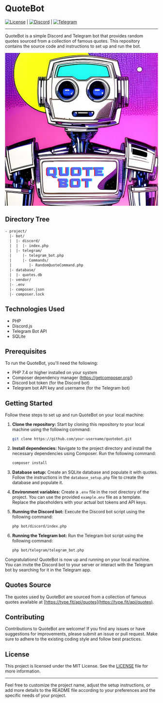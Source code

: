 # QuoteBot

[![License](https://img.shields.io/badge/License-MIT-blue.svg)](https://opensource.org/licenses/MIT) | [![Discord](https://img.shields.io/badge/Discord-Bot-7289DA)](https://discord.com/) | [![Telegram](https://img.shields.io/badge/Telegram-Bot-2CA5E0)](https://telegram.org/)

---

QuoteBot is a simple Discord and Telegram bot that provides random quotes sourced from a collection of famous quotes. This repository contains the source code and instructions to set up and run the bot.

![QuoteBot](quotebot.png)

## Directory Tree

```
- project/
  |- bot/
  |  |- discord/
  |  |  |- index.php
  |  |- telegram/
  |     |- telegram_bot.php
  |     |- Commands/
  |        |- RandomQuoteCommand.php
  |- database/
  |  |- quotes.db
  |- vendor/
  |- .env
  |- composer.json
  |- composer.lock
```

## Technologies Used

- PHP
- Discord.js
- Telegram Bot API
- SQLite

## Prerequisites

To run the QuoteBot, you'll need the following:

- PHP 7.4 or higher installed on your system
- Composer dependency manager (https://getcomposer.org/)
- Discord bot token (for the Discord bot)
- Telegram bot API key and username (for the Telegram bot)

## Getting Started

Follow these steps to set up and run QuoteBot on your local machine:

1. **Clone the repository:** Start by cloning this repository to your local machine using the following command:

   ```bash
   git clone https://github.com/your-username/quotebot.git
   ```

2. **Install dependencies:** Navigate to the project directory and install the necessary dependencies using Composer. Run the following command:

   ```bash
   composer install
   ```

3. **Database setup:** Create an SQLite database and populate it with quotes. Follow the instructions in the `database_setup.php` file to create the database and populate it.

4. **Environment variables:** Create a `.env` file in the root directory of the project. You can use the provided `example.env` file as a template. Replace the placeholders with your actual bot tokens and API keys.

5. **Running the Discord bot:** Execute the Discord bot script using the following command:

   ```bash
   php bot/discord/index.php
   ```

6. **Running the Telegram bot:** Run the Telegram bot script using the following command:

   ```bash
   php bot/telegram/telegram_bot.php
   ```

Congratulations! QuoteBot is now up and running on your local machine. You can invite the Discord bot to your server or interact with the Telegram bot by searching for it in the Telegram app.

## Quotes Source

The quotes used by QuoteBot are sourced from a collection of famous quotes available at [https://type.fit/api/quotes](https://type.fit/api/quotes). 

## Contributing

Contributions to QuoteBot are welcome! If you find any issues or have suggestions for improvements, please submit an issue or pull request. Make sure to adhere to the existing coding style and follow best practices.

## License

This project is licensed under the MIT License. See the [LICENSE](LICENSE) file for more information.

---

Feel free to customize the project name, adjust the setup instructions, or add more details to the README file according to your preferences and the specific needs of your project.
